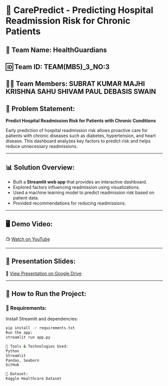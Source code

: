 # 🏥 CarePredict - Predicting Hospital Readmission Risk for Chronic Patients

## 👥 Team Name: HealthGuardians
## 🆔 Team ID: TEAM(MB5)_3_NO:3

👨‍⚕️ Team Members:
SUBRAT KUMAR MAJHI
KRISHNA SAHU
SHIVAM PAUL
DEBASIS SWAIN
---

## 📌 Problem Statement:
**Predict Hospital Readmission Risk for Patients with Chronic Conditions**

Early prediction of hospital readmission risk allows proactive care for patients with chronic diseases such as diabetes, hypertension, and heart disease. This dashboard analyzes key factors to predict risk and helps reduce unnecessary readmissions.

---

## 📊 Solution Overview:
- Built a **Streamlit web app** that provides an interactive dashboard.
- Explored factors influencing readmission using visualizations.
- Used a machine learning model to predict readmission risk based on patient data.
- Provided recommendations for reducing readmissions.

---

## 🖥️ Demo Video:
📺 [Watch on YouTube](https://youtu.be/28DiDfUrq1M?si=y3TXcLjxCNHli_qo)

---

## 🧾 Presentation Slides:
📂 [View Presentation on Google Drive](https://docs.google.com/presentation/d/1DYx0eVwsUGe_3Z0RJ6WtomwFEZQ0Dwdz/edit?usp=drive_link&ouid=104915147483863183103&rtpof=true&sd=true)

---

## 🚀 How to Run the Project:

### 🔧 Requirements:
Install Streamlit and dependencies:
```bash
pip install -r requirements.txt
Run the app:
streamlit run app.py

🧰 Tools & Technologies Used:
Python
Streamlit
Pandas, Seaborn
GitHub

📁 Dataset:
Kaggle Healthcare Dataset
